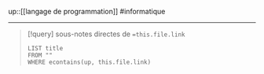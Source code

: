 up::[[langage de programmation]]
#informatique

----

> [!query] sous-notes directes de `=this.file.link`
> ```dataview
> LIST title
> FROM ""
> WHERE econtains(up, this.file.link)
> ```

